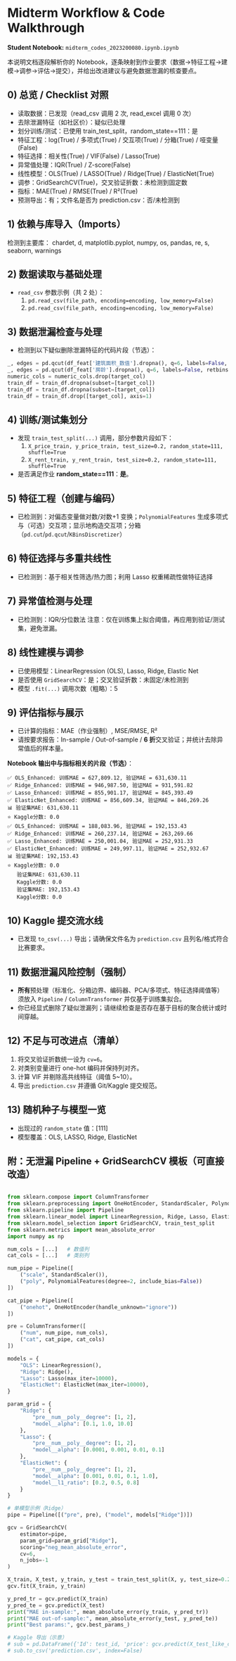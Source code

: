 # Midterm Workflow & Code Walkthrough
**Student Notebook:** `midterm_codes_2023200080.ipynb.ipynb`

本说明文档逐段解析你的 Notebook，逐条映射到作业要求（数据→特征工程→建模→调参→评估→提交），并给出改进建议与避免数据泄漏的核查要点。

## 0) 总览 / Checklist 对照
- 读取数据：已发现（read_csv 调用 2 次, read_excel 调用 0 次）
- 去除泄漏特征（如社区价）：疑似已处理
- 划分训练/测试：已使用 train_test_split，random_state==111：是
- 特征工程：log(True) / 多项式(True) / 交互项(True) / 分箱(True) / 哑变量(False)
- 特征选择：相关性(True) / VIF(False) / Lasso(True)
- 异常值处理：IQR(True) / Z-score(False)
- 线性模型：OLS(True) / LASSO(True) / Ridge(True) / ElasticNet(True)
- 调参：GridSearchCV(True)，交叉验证折数：未检测到固定数
- 指标：MAE(True) / RMSE(True) / R²(True)
- 预测导出：有；文件名是否为 prediction.csv：否/未检测到

## 1) 依赖与库导入（Imports）
检测到主要库：
chardet, d, matplotlib.pyplot, numpy, os, pandas, re, s, seaborn, warnings

## 2) 数据读取与基础处理
- `read_csv` 参数示例（共 2 处）：
  1. `pd.read_csv(file_path, encoding=encoding, low_memory=False)`
  2. `pd.read_csv(file_path, encoding=encoding, low_memory=False)`

## 3) 数据泄漏检查与处理
- 检测到以下疑似删除泄漏特征的代码片段（节选）：
```python
_, edges = pd.qcut(df_feat['建筑面积_数值'].dropna(), q=6, labels=False, retbins=True, duplicates='drop')
_, edges = pd.qcut(df_feat['房龄'].dropna(), q=6, labels=False, retbins=True, duplicates='drop')
numeric_cols = numeric_cols.drop(target_col)
train_df = train_df.dropna(subset=[target_col])
train_df = train_df.dropna(subset=[target_col])
train_df = train_df.drop([target_col], axis=1)
```

## 4) 训练/测试集划分
- 发现 `train_test_split(...)` 调用，部分参数片段如下：
  1. `
                X_price_train, y_price_train, test_size=0.2, random_state=111,
                shuffle=True
            `
  2. `
                X_rent_train, y_rent_train, test_size=0.2, random_state=111,
                shuffle=True
            `
- 是否满足作业 **random_state==111**：**是**。

## 5) 特征工程（创建与编码）
- 已检测到：对偏态变量做对数/对数+1 变换；`PolynomialFeatures` 生成多项式与（可选）交互项；显示地构造交互项；分箱（`pd.cut`/`pd.qcut`/`KBinsDiscretizer`）

## 6) 特征选择与多重共线性
- 已检测到：基于相关性筛选/热力图；利用 Lasso 权重稀疏性做特征选择

## 7) 异常值检测与处理
- 已检测到：IQR/分位数法
  注意：仅在训练集上拟合阈值，再应用到验证/测试集，避免泄漏。

## 8) 线性建模与调参
- 已使用模型：LinearRegression (OLS), Lasso, Ridge, Elastic Net
- 是否使用 `GridSearchCV`：是；交叉验证折数：未固定/未检测到
- 模型 `.fit(...)` 调用次数（粗略）：5

## 9) 评估指标与展示
- 已计算的指标：MAE（作业强制）, MSE/RMSE, R²
- 请按要求报告：In-sample / Out-of-sample / **6 折**交叉验证；并统计去除异常值后的样本量。

**Notebook 输出中与指标相关的片段（节选）**：
```text
✅ OLS_Enhanced: 训练MAE = 627,809.12, 验证MAE = 631,630.11
✅ Ridge_Enhanced: 训练MAE = 946,987.50, 验证MAE = 931,591.82
✅ Lasso_Enhanced: 训练MAE = 855,901.17, 验证MAE = 845,393.49
✅ ElasticNet_Enhanced: 训练MAE = 856,609.34, 验证MAE = 846,269.26
📊 验证集MAE: 631,630.11
⭐ Kaggle分数: 0.0
✅ OLS_Enhanced: 训练MAE = 188,083.96, 验证MAE = 192,153.43
✅ Ridge_Enhanced: 训练MAE = 260,237.14, 验证MAE = 263,269.66
✅ Lasso_Enhanced: 训练MAE = 250,001.04, 验证MAE = 252,931.33
✅ ElasticNet_Enhanced: 训练MAE = 249,997.11, 验证MAE = 252,932.67
📊 验证集MAE: 192,153.43
⭐ Kaggle分数: 0.0
   验证集MAE: 631,630.11
   Kaggle分数: 0.0
   验证集MAE: 192,153.43
   Kaggle分数: 0.0
```

## 10) Kaggle 提交流水线
- 已发现 `to_csv(...)` 导出；请确保文件名为 `prediction.csv` 且列名/格式符合比赛要求。

## 11) 数据泄漏风险控制（强制）
- **所有**预处理（标准化、分箱边界、编码器、PCA/多项式、特征选择阈值等）须放入 `Pipeline` / `ColumnTransformer` 并仅基于训练集拟合。
- 你已经显式删除了疑似泄漏列；请继续检查是否存在基于目标的聚合统计或时间穿越。

## 12) 不足与可改进点（清单）
1. 将交叉验证折数统一设为 `cv=6`。
2. 对类别变量进行 one-hot 编码并保持列对齐。
3. 计算 VIF 并剔除高共线特征（阈值 5~10）。
4. 导出 `prediction.csv` 并遵循 Git/Kaggle 提交规范。

## 13) 随机种子与模型一览
- 出现过的 `random_state` 值：[111]
- 模型覆盖：OLS, LASSO, Ridge, ElasticNet

## 附：无泄漏 Pipeline + GridSearchCV 模板（可直接改造）
```python

from sklearn.compose import ColumnTransformer
from sklearn.preprocessing import OneHotEncoder, StandardScaler, PolynomialFeatures
from sklearn.pipeline import Pipeline
from sklearn.linear_model import LinearRegression, Ridge, Lasso, ElasticNet
from sklearn.model_selection import GridSearchCV, train_test_split
from sklearn.metrics import mean_absolute_error
import numpy as np

num_cols = [...]   # 数值列
cat_cols = [...]   # 类别列

num_pipe = Pipeline([
    ("scale", StandardScaler()),
    ("poly", PolynomialFeatures(degree=2, include_bias=False))
])

cat_pipe = Pipeline([
    ("onehot", OneHotEncoder(handle_unknown="ignore"))
])

pre = ColumnTransformer([
    ("num", num_pipe, num_cols),
    ("cat", cat_pipe, cat_cols)
])

models = {
    "OLS": LinearRegression(),
    "Ridge": Ridge(),
    "Lasso": Lasso(max_iter=10000),
    "ElasticNet": ElasticNet(max_iter=10000),
}

param_grid = {
    "Ridge": {
        "pre__num__poly__degree": [1, 2],
        "model__alpha": [0.1, 1.0, 10.0]
    },
    "Lasso": {
        "pre__num__poly__degree": [1, 2],
        "model__alpha": [0.0001, 0.001, 0.01, 0.1]
    },
    "ElasticNet": {
        "pre__num__poly__degree": [1, 2],
        "model__alpha": [0.001, 0.01, 0.1, 1.0],
        "model__l1_ratio": [0.2, 0.5, 0.8]
    }
}

# 单模型示例（Ridge）
pipe = Pipeline([("pre", pre), ("model", models["Ridge"])])

gcv = GridSearchCV(
    estimator=pipe,
    param_grid=param_grid["Ridge"],
    scoring="neg_mean_absolute_error",
    cv=6,
    n_jobs=-1
)

X_train, X_test, y_train, y_test = train_test_split(X, y, test_size=0.2, random_state=111)
gcv.fit(X_train, y_train)

y_pred_tr = gcv.predict(X_train)
y_pred_te = gcv.predict(X_test)
print("MAE in-sample:", mean_absolute_error(y_train, y_pred_tr))
print("MAE out-of-sample:", mean_absolute_error(y_test, y_pred_te))
print("Best params:", gcv.best_params_)

# Kaggle 导出（示意）
# sub = pd.DataFrame({'Id': test_id, 'price': gcv.predict(X_test_like_competition)})
# sub.to_csv('prediction.csv', index=False)

```